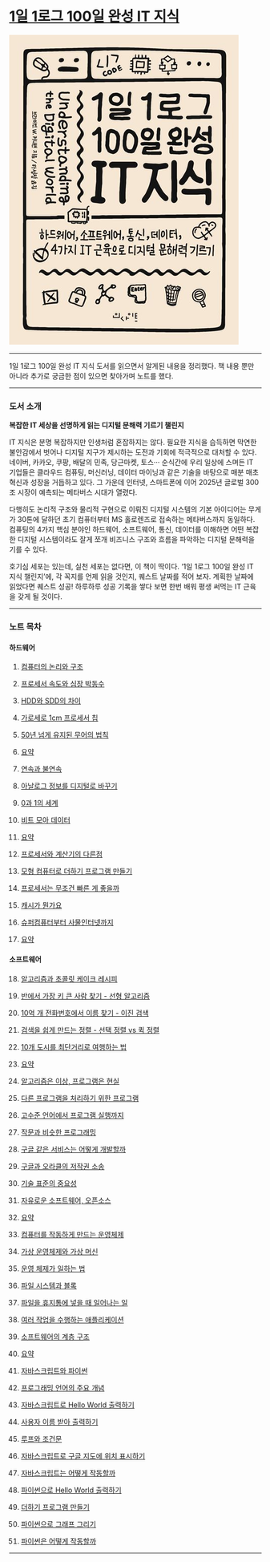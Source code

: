 # [1일 1로그 100일 완성 IT 지식](https://product.kyobobook.co.kr/detail/S000001033125)

![1일 1로그 100일 완성 IT 지식 책 표지](image/00-01.png)

---

1일 1로그 100일 완성 IT 지식 도서를 읽으면서 알게된 내용을 정리했다. 
책 내용 뿐만 아니라 추가로 궁금한 점이 있으면 찾아가며 노트를 했다.

---
### 도서 소개

**복잡한 IT 세상을 선명하게 읽는 디지털 문해력 기르기 챌린지**

IT 지식은 분명 복잡하지만 인생처럼 혼잡하지는 않다. 필요한 지식을 습득하면 막연한 불안감에서 벗어나 디지털 지구가 제시하는 도전과 기회에 적극적으로 대처할 수 있다. 네이버, 카카오, 쿠팡, 배달의 민족, 당근마켓, 토스··· 순식간에 우리 일상에 스며든 IT 기업들은 클라우드 컴퓨팅, 머신러닝, 데이터 마이닝과 같은 기술을 바탕으로 매분 매초 혁신과 성장을 거듭하고 있다. 그 가운데 인터넷, 스마트폰에 이어 2025년 글로벌 300조 시장이 예측되는 메타버스 시대가 열렸다.

다행히도 논리적 구조와 물리적 구현으로 이뤄진 디지털 시스템의 기본 아이디어는 무게가 30톤에 달하던 초기 컴퓨터부터 MS 홀로렌즈로 접속하는 메타버스까지 동일하다. 컴퓨팅의 4가지 핵심 분야인 하드웨어, 소프트웨어, 통신, 데이터를 이해하면 어떤 복잡한 디지털 시스템이라도 잘게 쪼개 비즈니스 구조와 흐름을 파악하는 디지털 문해력을 기를 수 있다.

호기심 세포는 있는데, 실천 세포는 없다면, 이 책이 딱이다. ‘1일 1로그 100일 완성 IT 지식 챌린지’에, 각 꼭지를 언제 읽을 것인지, 퀘스트 날짜를 적어 보자. 계획한 날짜에 읽었다면 퀘스트 성공! 하루하루 성공 기록을 쌓다 보면 한번 배워 평생 써먹는 IT 근육을 갖게 될 것이다.

---

### 노트 목차

#### 하드웨어
1. [컴퓨터의 논리와 구조](note/001_%5B하드웨어%5D%20컴퓨터의%20논리와%20구조)
2. [프로세서 속도와 심장 박동수](note/002_%5B하드웨어%5D%20프로세서%20속도와%20심장%20박동수)
3. [HDD와 SDD의 차이](note/003_%5B하드웨어%5D%20HDD와%20SDD의%20차이)
4. [가로세로 1cm 프로세서 칩](note/004_%5B하드웨어%5D%20가로세로%201cm%20프로세서%20칩)
5. [50년 넘게 유지된 무어의 법칙](note/005_%5B하드웨어%5D%2050년%20넘게%20유지된%20무어의%20법칙)
6. [요약](note/006_%5B하드웨어%5D%20001~005%20요약)


7. [연속과 불연속](note/007_%5B하드웨어%5D%20연속과%20불연속)
8. [아날로그 정보를 디지털로 바꾸기](note/008_%5B하드웨어%5D%20아날로그%20정보를%20디지털로%20바꾸기)
9. [0과 1의 세계](note/009_%5B하드웨어%5D%200과%201의%20세계)
10. [비트 모아 데이터](note/010_%5B하드웨어%5D%20비트%20모아%20데이터)
11. [요약](note/011_%5B하드웨어%5D%20007~010%20요약)


12. [프로세서와 계산기의 다른점](note/012_%5B하드웨어%5D%20프로세서와%20계산기의%20다른점)
13. [모형 컴퓨터로 더하기 프로그램 만들기](note/013_%5B하드웨어%5D%20모형%20컴퓨터로%20더하기%20프로그램%20만들기)
14. [프로세서는 무조건 빠른 게 좋을까](note/014_%5B하드웨어%5D%20프로세서는%20무조건%20빠른%20게%20좋을까)
15. [캐시가 뭔가요](note/015_%5B하드웨어%5D%20캐시가%20뭔가요)
16. [슈퍼컴퓨터부터 사물인터넷까지](note/016_%5B하드웨어%5D%20슈퍼컴퓨터부터%20사물인터넷까지)
17. [요약](note/017_%5B하드웨어%5D%20012~016%20요약)


#### 소프트웨어
18. [알고리즘과 초콜릿 케이크 레시피](note/018_%5B소프트웨어%5D%20알고리즘과%20초콜릿%20케이크%20레시피)
19. [반에서 가장 키 큰 사람 찾기 - 선형 알고리즘](note/019_%5B소프트웨어%5D%20반에서%20가장%20키%20큰%20사람%20찾기%20-%20선형%20알고리즘)
20. [10억 개 전화번호에서 이름 찾기 - 이진 검색](note/020_%5B소프트웨어%5D%2010억%20개%20전화번호에서%20이름%20찾기%20-%20이진%20검색)
21. [검색을 쉽게 만드는 정렬 - 선택 정렬 vs 퀵 정렬](note/021_%5B소프트웨어%5D%20검색을%20쉽게%20만드는%20정렬%20-%20선택%20정렬%20vs%20퀵%20정렬)
22. [10개 도시를 최단거리로 여행하는 법](note/022_%5B소프트웨어%5D%2010개%20도시를%20최단거리로%20여행하는%20법)
23. [요약](note/023_%5B소프트웨어%5D%20018~022%20요약)


24. [알고리즘은 이상, 프로그램은 현실](note/024_%5B소프트웨어%5D%20알고리즘은%20이상,%20프로그램은%20현실)
25. [다른 프로그램을 처리하기 위한 프로그램](note/025_%5B소프트웨어%5D%20다른%20프로그램을%20처리하기%20위한%20프로그램)
26. [고수준 언어에서 프로그램 실행까지](note/026_%5B소프트웨어%5D%20고수준%20언어에서%20프로그램%20실행까지)
27. [작문과 비슷한 프로그래밍](note/027_%5B소프트웨어%5D%20작문과%20비슷한%20프로그래밍)
28. [구글 같은 서비스는 어떻게 개발할까](note/028_%5B소프트웨어%5D%20구글%20같은%20서비스는%20어떻게%20개발할까)
29. [구글과 오라클의 저작권 소송](note/029_%5B소프트웨어%5D%20구글과%20오라클의%20저작권%20소송)
30. [기술 표준의 중요성](note/030_%5B소프트웨어%5D%20기술%20표준의%20중요성)
31. [자유로운 소프트웨어, 오픈소스](note/031_%5B소프트웨어%5D%20자유로운%20소프트웨어,%20오픈소스)
32. [요약](note/032_%5B소프트웨어%5D%20024~031%20요약)


33. [컴퓨터를 작동하게 만드는 운영체제](note/033_%5B소프트웨어%5D%20컴퓨터를%20작동하게%20만드는%20운영체제)
34. [가상 운영체제와 가상 머신](note/034_%5B소프트웨어%5D%20가상%20운영체제와%20가상%20머신)
35. [운영 체제가 일하는 법](note/035_%5B소프트웨어%5D%20운영%20체제가%20일하는%20법)
36. [파일 시스템과 블록](note/036_%5B소프트웨어%5D%20파일%20시스템과%20블록)
37. [파일을 휴지통에 넣을 때 일어나는 일](note/037_%5B소프트웨어%5D%20파일을%20휴지통에%20넣을%20때%20일어나는%20일)
38. [여러 작업을 수행하는 애플리케이션](note/038_%5B소프트웨어%5D%20여러%20작업을%20수행하는%20애플리케이션)
39. [소프트웨어의 계층 구조](note/039_%5B소프트웨어%5D%20소프트웨어의%20계층%20구조)
40. [요약](note/040_%5B소프트웨어%5D%20033~039%20요약)


41. [자바스크립트와 파이썬](note/041_%5B소프트웨어%5D%20자바스크립트와%20파이썬)
42. [프로그래밍 언어의 주요 개념](note/042_%5B소프트웨어%5D%20프로그래밍%20언어의%20주요%20개념)
43. [자바스크립트로 Hello World 출력하기](note/043_%5B소프트웨어%5D%20자바스크립트로%20Hello%20World%20출력하기)
44. [사용자 이름 받아 출력하기](note/044_%5B소프트웨어%5D%20사용자%20이름%20받아%20출력하기)
45. [루프와 조건문](note/045_%5B소프트웨어%5D%20루프와%20조건문)
46. [자바스크립트로 구글 지도에 위치 표시하기](note/046_%5B소프트웨어%5D%20자바스크립트로%20구글%20지도에%20위치%20표시하기)
47. [자바스크립트는 어떻게 작동할까](note/047_%5B소프트웨어%5D%20자바스크립트는%20어떻게%20작동할까)
48. [파이썬으로 Hello World 출력하기](note/048_%5B소프트웨어%5D%20파이썬으로%20Hello%20World%20출력하기)
49. [더하기 프로그램 만들기](note/049_%5B소프트웨어%5D%20더하기%20프로그램%20만들기)
50. [파이썬으로 그래프 그리기](note/050_%5B소프트웨어%5D%20파이썬으로%20그래프%20그리기)
51. [파이썬은 어떻게 작동할까](note/051_%5B소프트웨어%5D%20파이썬은%20어떻게%20작동할까)

---